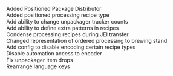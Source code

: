 Added Positioned Package Distributor  
Added positioned processing recipe type  
Add ability to change unpackager tracker counts  
Add ability to define extra patterns in recipes  
Condense processing recipes during JEI transfer  
Changed representation of ordered processing to brewing stand  
Add config to disable encoding certain recipe types  
Disable automation access to encoder  
Fix unpackager item drops  
Rearrange language keys  
